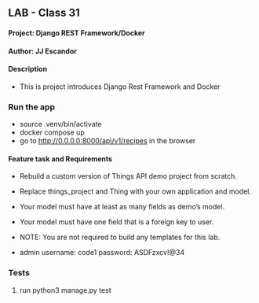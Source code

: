 ## LAB - Class 31

#### Project: Django REST Framework/Docker
#### Author: JJ Escandor


#### Description

 - This is project introduces Django Rest Framework and Docker

### Run the app

 - source .venv/bin/activate
 - docker compose up
 - go to http://0.0.0.0:8000/api/v1/recipes in the browser

#### Feature task and Requirements

- Rebuild a custom version of Things API demo project from scratch.
- Replace things_project and Thing with your own application and model.
- Your model must have at least as many fields as demo’s model.
- Your model must have one field that is a foreign key to user.
- NOTE: You are not required to build any templates for this lab.

- admin username: code1 password: ASDFzxcv!@34

### Tests

1. run python3 manage.py test